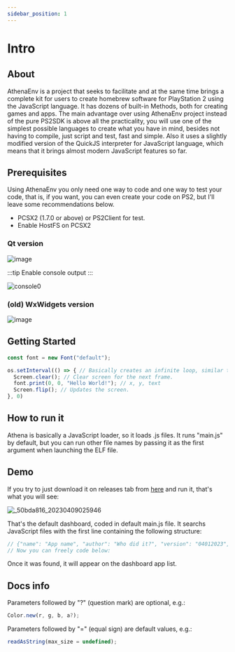 ```yaml
---
sidebar_position: 1
---
```


# Intro

## About

AthenaEnv is a project that seeks to facilitate and at the same time brings a complete kit for users to create homebrew software for PlayStation 2 using the JavaScript language. It has dozens of built-in Methods, both for creating games and apps. The main advantage over using AthenaEnv project instead of the pure PS2SDK is above all the practicality, you will use one of the simplest possible languages to create what you have in mind, besides not having to compile, just script and test, fast and simple. Also it uses a slightly modified version of the QuickJS interpreter for JavaScript language, which means that it brings almost modern JavaScript features so far.

## Prerequisites

Using AthenaEnv you only need one way to code and one way to test your code, that is, if you want, you can even create your code on PS2, but I'll leave some recommendations below.

- PCSX2 (1.7.0 or above) or PS2Client for test.
- Enable HostFS on PCSX2

### Qt version

![image](https://github.com/DanielSant0s/AthenaEnv/assets/47725160/e90471f6-7ada-4176-88e8-8a9d2c1e7eb4)  

:::tip
Enable console output
:::

![console0](https://github.com/DanielSant0s/AthenaEnv/assets/47725160/7ced1570-0013-4072-ad01-66b8a63dab6e)

### (old) WxWidgets version

![image](https://user-images.githubusercontent.com/47725160/145600021-b07dd873-137d-4364-91ec-7ace0b1936e2.png) 

## Getting Started

```js
const font = new Font("default");

os.setInterval(() => { // Basically creates an infinite loop, similar to while true(you can use it too).
  Screen.clear(); // Clear screen for the next frame.
  font.print(0, 0, "Hello World!"); // x, y, text
  Screen.flip(); // Updates the screen.
}, 0)
```

## How to run it

Athena is basically a JavaScript loader, so it loads .js files. It runs "main.js" by default, but you can run other file names by passing it as the first argument when launching the ELF file.

## Demo

If you try to just download it on releases tab from [here](https://github.com/DanielSant0s/AthenaEnv/tags) and run it, that's what you will see: 

![_50bda816_20230409025946](https://user-images.githubusercontent.com/47725160/230757268-5968d7e0-79df-4e98-9c02-4ec5252e056f.png)

That's the default dashboard, coded in default main.js file. It searchs JavaScript files with the first line containing the following structure:

```js
// {"name": "App name", "author": "Who did it?", "version": "04012023", "icon": "app_icon.png", "file": "my_app.js"}
// Now you can freely code below:
```
Once it was found, it will appear on the dashboard app list.


## Docs info

Parameters followed by "?" (question mark) are optional, e.g.:

```js
Color.new(r, g, b, a?); 
```

Parameters followed by "=" (equal sign) are default values, e.g.:

```js
readAsString(max_size = undefined);
```